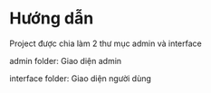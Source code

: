 # Hướng dẫn
 Project được chia làm 2 thư mục admin và interface
 
 
 admin folder: Giao diện admin
 
 interface folder:  Giao diện người dùng
